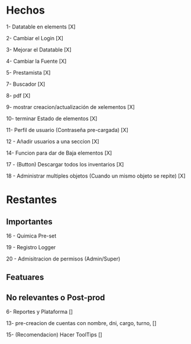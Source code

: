 # Hechos
1- Datatable en elements [X]

2- Cambiar el Login [X]

3- Mejorar el Datatable [X]

4- Cambiar la Fuente [X]

5- Prestamista [X]

7- Buscador [X]

8- pdf [X]

9- mostrar creacion/actualización de xelementos [X]

10- terminar Estado de elementos [X]

11- Perfil de usuario (Contraseña pre-cargada) [X]

12 - Añadir usuarios a una seccion [X]

14- Funcion para dar de Baja elementos [X]

17 - (Button) Descargar todos los inventarios [X]

18 - Administrar multiples objetos (Cuando un mismo objeto se repite) [X]

# Restantes

## Importantes

16 - Quimica Pre-set

19 - Registro Logger

20 - Admisitracion de permisos (Admin/Super)


## Featuares

## No relevantes o Post-prod

6- Reportes y Plataforma []

13- pre-creacion de cuentas con nombre, dni, cargo, turno, []

15- (Recomendacion) Hacer ToolTips []